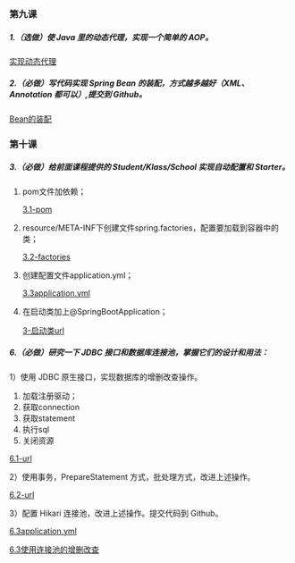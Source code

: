 ### 第九课

##### 1.（选做）使 Java 里的动态代理，实现一个简单的 AOP。 

[实现动态代理](https://github.com/wdhhh/JAVA-01/blob/main/Week_05/%E7%AC%AC%E4%B9%9D%E8%AF%BE/springWork/src/main/java/proxy/ProxyTest.java)

##### 2.（必做）写代码实现 Spring Bean 的装配，方式越多越好（XML、Annotation 都可以）,提交到 Github。

[Bean的装配](https://github.com/wdhhh/JAVA-01/blob/main/Week_05/%E7%AC%AC%E4%B9%9D%E8%AF%BE/springWork/src/main/java/bean/BeanTest.java)

### 第十课



##### 3.（必做）给前面课程提供的 Student/Klass/School 实现自动配置和 Starter。

1. pom文件加依赖；

   [3.1-pom](https://github.com/wdhhh/JAVA-01/blob/main/Week_05/%E7%AC%AC%E5%8D%81%E8%8A%82%E8%AF%BE/work10/pom.xml)

2. resource/META-INF下创建文件spring.factories，配置要加载到容器中的类；

   [3.2-factories](https://github.com/wdhhh/JAVA-01/blob/main/Week_05/%E7%AC%AC%E5%8D%81%E8%8A%82%E8%AF%BE/work10/src/main/resources/META-INF/spring.factories)

3. 创建配置文件application.yml；

   [3.3application.yml](https://github.com/wdhhh/JAVA-01/blob/main/Week_05/%E7%AC%AC%E5%8D%81%E8%8A%82%E8%AF%BE/work10/src/main/resources/application.yml)

4. 在启动类加上@SpringBootApplication；

   [3-启动类url](https://github.com/wdhhh/JAVA-01/blob/main/Week_05/第十节课/work10/src/main/java/work/starter/StarterApplication.java)



##### 6.（必做）研究一下 JDBC 接口和数据库连接池，掌握它们的设计和用法：

1）使用 JDBC 原生接口，实现数据库的增删改查操作。

1. 加载注册驱动；
2. 获取connection
3. 获取statement
4. 执行sql
5. 关闭资源

[6.1-url](https://github.com/wdhhh/JAVA-01/blob/main/Week_05/%E7%AC%AC%E5%8D%81%E8%8A%82%E8%AF%BE/work10/src/main/java/work/jdbc/JDBCUtil01.java)

2）使用事务，PrepareStatement 方式，批处理方式，改进上述操作。

[6.2-url](https://github.com/wdhhh/JAVA-01/blob/main/Week_05/%E7%AC%AC%E5%8D%81%E8%8A%82%E8%AF%BE/work10/src/main/java/work/jdbc/JDBCUtil02.java)

3）配置 Hikari 连接池，改进上述操作。提交代码到 Github。

[6.3application.yml](https://github.com/wdhhh/JAVA-01/blob/main/Week_05/%E7%AC%AC%E5%8D%81%E8%8A%82%E8%AF%BE/work10/src/main/resources/application.yml)

[6.3使用连接池的增删改查](https://github.com/wdhhh/JAVA-01/blob/main/Week_05/%E7%AC%AC%E5%8D%81%E8%8A%82%E8%AF%BE/work10/src/main/java/work/starter/service/StudentHikariService.java)